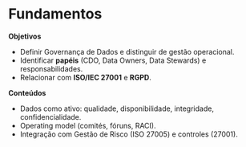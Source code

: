 # Fundamentos

**Objetivos**
- Definir Governança de Dados e distinguir de gestão operacional.
- Identificar **papéis** (CDO, Data Owners, Data Stewards) e responsabilidades.
- Relacionar com **ISO/IEC 27001** e **RGPD**.

**Conteúdos**
- Dados como ativo: qualidade, disponibilidade, integridade, confidencialidade.
- Operating model (comités, fóruns, RACI).
- Integração com Gestão de Risco (ISO 27005) e controles (27001).
